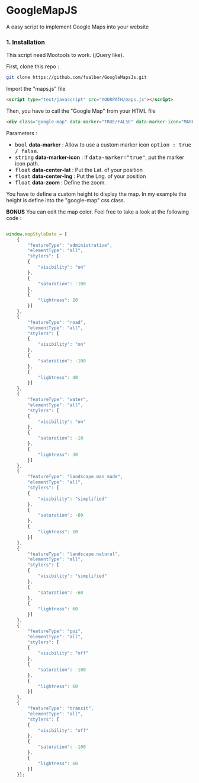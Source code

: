 
# GoogleMapJS

A easy script to implement Google Maps into your website

### 1. Installation

This script need Mootools to work. (jQuery like).

First, clone this repo :

```sh
git clone https://github.com/fsalber/GoogleMapsJs.git
```

Import the "maps.js" file

```html 
<script type="text/javascript" src="YOURPATH/maps.js"></script>
```

Then, you have to call the "Google Map" from your HTML file

```html 
<div class="google-map" data-marker="TRUE/FALSE" data-marker-icon="MARKER FILE" data-center-lat="XX.XXXX" data-center-lng="XX.XXXX" data-zoom="XX"></div>
```

Parameters :
*   <kbd>bool</kbd> **data-marker** : Allow to use a custom marker icon <kbd>option : true / false</kbd>.
*   <kbd>string</kbd> **data-marker-icon** : If <kbd>data-marker="true"</kbd>, put the marker icon path.
*   <kbd>float</kbd> **data-center-lat** : Put the Lat. of your position
*   <kbd>float</kbd> **data-center-lng** : Put the Lng. of your position
*   <kbd>float</kbd> **data-zoom** : Define the zoom.

You have to define a custom height to display the map. In my example the height is define into the "google-map" css class.

**BONUS** You can edit the map color. Feel free to take a look at the following code :

```js

window.mapStyleData = [
    {
        "featureType": "administrative",
        "elementType": "all",
        "stylers": [
        {
            "visibility": "on"
        },
        {
            "saturation": -100
        },
        {
            "lightness": 20
        }]
    },
    {
        "featureType": "road",
        "elementType": "all",
        "stylers": [
        {
            "visibility": "on"
        },
        {
            "saturation": -100
        },
        {
            "lightness": 40
        }]
    },
    {
        "featureType": "water",
        "elementType": "all",
        "stylers": [
        {
            "visibility": "on"
        },
        {
            "saturation": -10
        },
        {
            "lightness": 30
        }]
    },
    {
        "featureType": "landscape.man_made",
        "elementType": "all",
        "stylers": [
        {
            "visibility": "simplified"
        },
        {
            "saturation": -60
        },
        {
            "lightness": 10
        }]
    },
    {
        "featureType": "landscape.natural",
        "elementType": "all",
        "stylers": [
        {
            "visibility": "simplified"
        },
        {
            "saturation": -60
        },
        {
            "lightness": 60
        }]
    },
    {
        "featureType": "poi",
        "elementType": "all",
        "stylers": [
        {
            "visibility": "off"
        },
        {
            "saturation": -100
        },
        {
            "lightness": 60
        }]
    },
    {
        "featureType": "transit",
        "elementType": "all",
        "stylers": [
        {
            "visibility": "off"
        },
        {
            "saturation": -100
        },
        {
            "lightness": 60
        }]
    }];

```